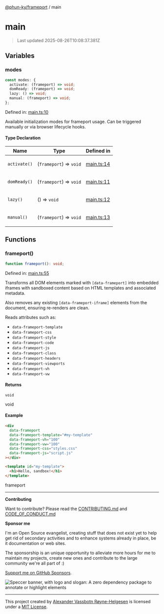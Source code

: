 [@phun-ky/frameport](README.md) / main

# main

> Last updated 2025-08-26T10:08:37.381Z

## Variables

### modes

```ts
const modes: {
  activate: (frameport) => void;
  domReady: (frameport) => void;
  lazy: () => void;
  manual: (frameport) => void;
};
```

Defined in: [main.ts:10](https://github.com/phun-ky/frameport/blob/main/src/main.ts#L10)

Available initialization modes for frameport usage.
Can be triggered manually or via browser lifecycle hooks.

#### Type Declaration

<table>
<thead>
<tr>
<th>Name</th>
<th>Type</th>
<th>Defined in</th>
</tr>
</thead>
<tbody>
<tr>
<td>

<a id="activate"></a> `activate()`

</td>
<td>

(`frameport`) => `void`

</td>
<td>

[main.ts:14](https://github.com/phun-ky/frameport/blob/main/src/main.ts#L14)

</td>
</tr>
<tr>
<td>

<a id="domready"></a> `domReady()`

</td>
<td>

(`frameport`) => `void`

</td>
<td>

[main.ts:11](https://github.com/phun-ky/frameport/blob/main/src/main.ts#L11)

</td>
</tr>
<tr>
<td>

<a id="lazy"></a> `lazy()`

</td>
<td>

() => `void`

</td>
<td>

[main.ts:12](https://github.com/phun-ky/frameport/blob/main/src/main.ts#L12)

</td>
</tr>
<tr>
<td>

<a id="manual"></a> `manual()`

</td>
<td>

(`frameport`) => `void`

</td>
<td>

[main.ts:13](https://github.com/phun-ky/frameport/blob/main/src/main.ts#L13)

</td>
</tr>
</tbody>
</table>

## Functions

### frameport()

```ts
function frameport(): void;
```

Defined in: [main.ts:55](https://github.com/phun-ky/frameport/blob/main/src/main.ts#L55)

Transforms all DOM elements marked with `[data-frameport]` into embedded iframes
with sandboxed content based on HTML templates and associated metadata.

Also removes any existing `[data-frameport-iframe]` elements from the document,
ensuring re-renders are clean.

Reads attributes such as:

- `data-frameport-template`
- `data-frameport-css`
- `data-frameport-style`
- `data-frameport-code`
- `data-frameport-js`
- `data-frameport-class`
- `data-frameport-headers`
- `data-frameport-viewports`
- `data-frameport-vh`
- `data-frameport-vw`

#### Returns

`void`

void

#### Example

```html
<div
  data-frameport
  data-frameport-template="#my-template"
  data-frameport-vh="100"
  data-frameport-vw="100"
  data-frameport-css="styles.css"
  data-frameport-js="script.js"
></div>

<template id="my-template">
  <h1>Hello, sandbox!</h1>
</template>
```

frameport

---

**Contributing**

Want to contribute? Please read the [CONTRIBUTING.md](https://github.com/phun-ky/frameport/blob/main/CONTRIBUTING.md) and [CODE_OF_CONDUCT.md](https://github.com/phun-ky/frameport/blob/main/CODE_OF_CONDUCT.md)

**Sponsor me**

I'm an Open Source evangelist, creating stuff that does not exist yet to help get rid of secondary activities and to enhance systems already in place, be it documentation or web sites.

The sponsorship is an unique opportunity to alleviate more hours for me to maintain my projects, create new ones and contribute to the large community we're all part of :)

[Support me on GitHub Sponsors](https://github.com/sponsors/phun-ky).

![Speccer banner, with logo and slogan: A zero dependency package to annotate or highlight elements](https://github.com/phun-ky/frameport/blob/main/public/frameport-banner.png?raw=true)

---

This project created by [Alexander Vassbotn Røyne-Helgesen](http://phun-ky.net) is licensed under a [MIT License](https://choosealicense.com/licenses/mit/).
